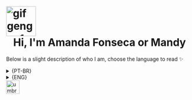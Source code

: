 <h1> 
<img align="center" alt="gif gengar 1" width="80px" src="https://media.tenor.com/w33hdDzoSE0AAAAi/haunter.gif"></a>
<center> Hi, I'm Amanda Fonseca or Mandy </center>
</h1>

 Below is a slight description of who I am, choose the language to read ✨
 
  <details align="left"> 
  <summary>{PT-BR}</summary> 
    👩🏼‍🎓 - Cursei tecnologia da informação entre os anos de 2018-2020 na FUNEC e atualmente estou realizando o curso de Analise e Desenvolvimento de Sistemas na UNA. 
  
   💻 -	Adoro um aprendizado constante, por esse motivo criei meu perfil no GitHub para que eu possa realizar testes de projetos e linguagens. 
    🚀 - Estou atualmente interessada em aprender sobre Git, React, Python e SQL, porém as vezes me aventuro por outras linguagens.	
</details>

<details align="left">
  <summary>{ENG}</summary> 
    👩🏼‍🎓 - I'm from 2002, studied information technology from 2018-2020 at FUNEC, and currently pursuing a degree in Systems Analysis and Development at UNA. 
  
  💻 - I love continuous learning, which is why I created my GitHub profile to experiment with projects and languages. 
 
   🚀 - I'm currently keen on learning about Git, React, Python, and SQL, but occasionally venture into other languages.
</details>

<img align="center" alt="umbreon and espeon" width="36px" src="https://media.tenor.com/xNMqySDiwd4AAAAi/pokemon-espeon.gif">


<!--
**mandybang/mandybang** is a ✨ _special_ ✨ repository because its `README.md` (this file) appears on your GitHub profile.

Here are some ideas to get you started:

- 🔭 I’m currently working on ...
- 🌱 I’m currently learning ...
- 👯 I’m looking to collaborate on ...
- 🤔 I’m looking for help with ...
- 💬 Ask me about ...
- 📫 How to reach me: ...
- 😄 Pronouns: ...
- ⚡ Fun fact: ...
-->

